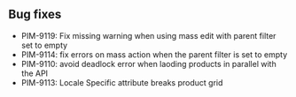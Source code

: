 ## Bug fixes

- PIM-9119: Fix missing warning when using mass edit with parent filter set to empty
- PIM-9114: fix errors on mass action when the parent filter is set to empty
- PIM-9110: avoid deadlock error when laoding products in parallel with the API
- PIM-9113: Locale Specific attribute breaks product grid
